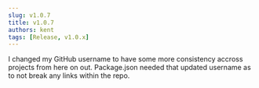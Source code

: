 ```yaml
---
slug: v1.0.7
title: v1.0.7
authors: kent
tags: [Release, v1.0.x]
---
```


I changed my GitHub username to have some more consistency accross projects from here on out. Package.json needed that updated username as to not break any links within the repo. <!-- truncate -->
